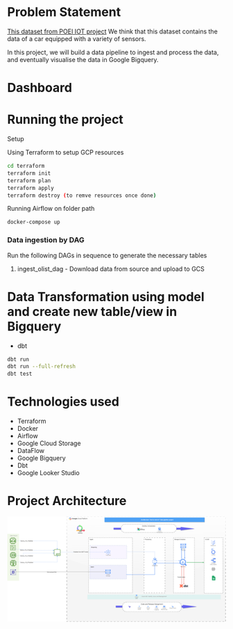 # Problem Statement
[This dataset from POEI IOT project](https://github.com/batuan/poei_data/archive/refs/heads/main.zip) 
We think that this dataset contains the data of a car equipped with a variety of sensors.

In this project, we will build a data pipeline to ingest and process the data, and eventually visualise the data in Google Bigquery.


# Dashboard


# Running the project
Setup

Using Terraform to setup GCP resources
```bash
cd terraform
terraform init
terraform plan
terraform apply
terraform destroy (to remve resources once done)
```

Running Airflow on folder path
```bash
docker-compose up
```


### Data ingestion by DAG
Run the following DAGs in sequence to generate the necessary tables

1. ingest_olist_dag - Download data from source and upload to GCS

# Data Transformation using model and create new table/view in Bigquery 
- dbt 
```bash
dbt run
dbt run --full-refresh
dbt test
```

# Technologies used
- Terraform
- Docker
- Airflow
- Google Cloud Storage 
- DataFlow
- Google Bigquery
- Dbt
- Google Looker Studio

# Project Architecture
![Alt Text](https://github.com/batuan/jems9_gcp_iot_project/raw/main/IoT_project_Tech_Archi.drawio.png)
